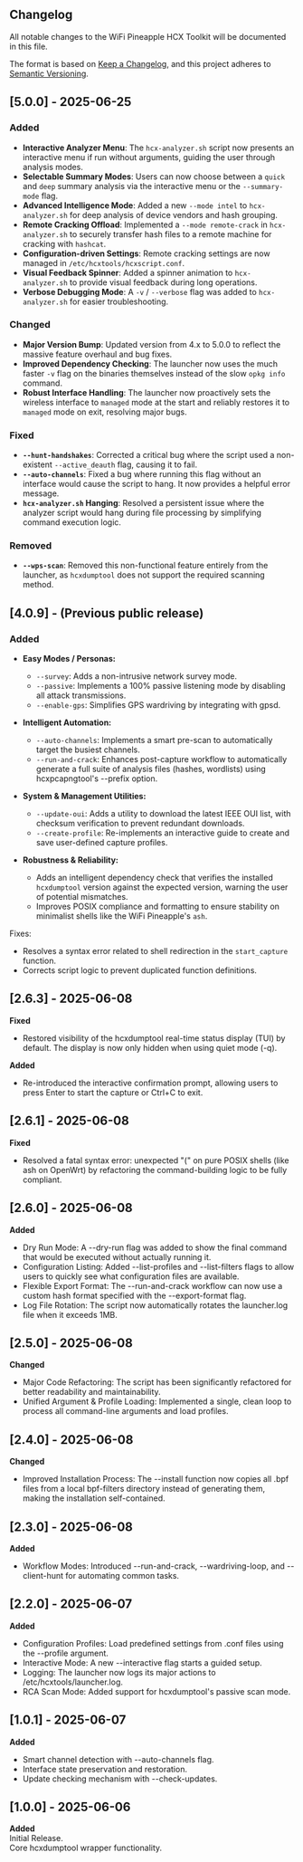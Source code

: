 ## Changelog
All notable changes to the WiFi Pineapple HCX Toolkit will be documented in this file.

The format is based on [Keep a Changelog](https://keepachangelog.com/en/1.0.0/),
and this project adheres to [Semantic Versioning](https://semver.org/spec/v2.0.0.html).

## [5.0.0] - 2025-06-25
### Added
- **Interactive Analyzer Menu**: The `hcx-analyzer.sh` script now presents an interactive menu if run without arguments, guiding the user through analysis modes.
- **Selectable Summary Modes**: Users can now choose between a `quick` and `deep` summary analysis via the interactive menu or the `--summary-mode` flag.
- **Advanced Intelligence Mode**: Added a new `--mode intel` to `hcx-analyzer.sh` for deep analysis of device vendors and hash grouping.
- **Remote Cracking Offload**: Implemented a `--mode remote-crack` in `hcx-analyzer.sh` to securely transfer hash files to a remote machine for cracking with `hashcat`.
- **Configuration-driven Settings**: Remote cracking settings are now managed in `/etc/hcxtools/hcxscript.conf`.
- **Visual Feedback Spinner**: Added a spinner animation to `hcx-analyzer.sh` to provide visual feedback during long operations.
- **Verbose Debugging Mode**: A `-v` / `--verbose` flag was added to `hcx-analyzer.sh` for easier troubleshooting.

### Changed
- **Major Version Bump**: Updated version from 4.x to 5.0.0 to reflect the massive feature overhaul and bug fixes.
- **Improved Dependency Checking**: The launcher now uses the much faster `-v` flag on the binaries themselves instead of the slow `opkg info` command.
- **Robust Interface Handling**: The launcher now proactively sets the wireless interface to `managed` mode at the start and reliably restores it to `managed` mode on exit, resolving major bugs.

### Fixed
- **`--hunt-handshakes`**: Corrected a critical bug where the script used a non-existent `--active_deauth` flag, causing it to fail.
- **`--auto-channels`**: Fixed a bug where running this flag without an interface would cause the script to hang. It now provides a helpful error message.
- **`hcx-analyzer.sh` Hanging**: Resolved a persistent issue where the analyzer script would hang during file processing by simplifying command execution logic.

### Removed
- **`--wps-scan`**: Removed this non-functional feature entirely from the launcher, as `hcxdumptool` does not support the required scanning method.

## [4.0.9] - (Previous public release)
### Added
- **Easy Modes / Personas:**
  - `--survey`: Adds a non-intrusive network survey mode.
  - `--passive`: Implements a 100% passive listening mode by disabling all attack transmissions.
  - `--enable-gps`: Simplifies GPS wardriving by integrating with gpsd.

- **Intelligent Automation:**
  - `--auto-channels`: Implements a smart pre-scan to automatically target the busiest channels.
  - `--run-and-crack`: Enhances post-capture workflow to automatically generate a full suite of analysis files (hashes, wordlists) using hcxpcapngtool's --prefix option.

- **System & Management Utilities:**
  - `--update-oui`: Adds a utility to download the latest IEEE OUI list, with checksum verification to prevent redundant downloads.
  - `--create-profile`: Re-implements an interactive guide to create and save user-defined capture profiles.

- **Robustness & Reliability:**
  - Adds an intelligent dependency check that verifies the installed `hcxdumptool` version against the expected version, warning the user of potential mismatches.
  - Improves POSIX compliance and formatting to ensure stability on minimalist shells like the WiFi Pineapple's `ash`.

Fixes:
- Resolves a syntax error related to shell redirection in the `start_capture` function.
- Corrects script logic to prevent duplicated function definitions.

## [2.6.3] - 2025-06-08  
**Fixed**  
- Restored visibility of the hcxdumptool real-time status display (TUI) by default. The display is now only hidden when using quiet mode (-q).  

**Added**  
- Re-introduced the interactive confirmation prompt, allowing users to press Enter to start the capture or Ctrl+C to exit.  

## [2.6.1] - 2025-06-08  
**Fixed**  
- Resolved a fatal syntax error: unexpected "(" on pure POSIX shells (like ash on OpenWrt) by refactoring the command-building logic to be fully compliant.  

## [2.6.0] - 2025-06-08  
**Added**  
- Dry Run Mode: A --dry-run flag was added to show the final command that would be executed without actually running it.  
- Configuration Listing: Added --list-profiles and --list-filters flags to allow users to quickly see what configuration files are available.  
- Flexible Export Format: The --run-and-crack workflow can now use a custom hash format specified with the --export-format flag.  
- Log File Rotation: The script now automatically rotates the launcher.log file when it exceeds 1MB.  

## [2.5.0] - 2025-06-08  
**Changed**  
- Major Code Refactoring: The script has been significantly refactored for better readability and maintainability.  
- Unified Argument & Profile Loading: Implemented a single, clean loop to process all command-line arguments and load profiles.  

## [2.4.0] - 2025-06-08  
**Changed**  
- Improved Installation Process: The --install function now copies all .bpf files from a local bpf-filters directory instead of generating them, making the installation self-contained.  

## [2.3.0] - 2025-06-08  
**Added**  
- Workflow Modes: Introduced --run-and-crack, --wardriving-loop, and --client-hunt for automating common tasks.  

## [2.2.0] - 2025-06-07  
**Added**  
- Configuration Profiles: Load predefined settings from .conf files using the --profile <name> argument.  
- Interactive Mode: A new --interactive flag starts a guided setup.  
- Logging: The launcher now logs its major actions to /etc/hcxtools/launcher.log.  
- RCA Scan Mode: Added support for hcxdumptool's passive scan mode.  

## [1.0.1] - 2025-06-07  
**Added**  
- Smart channel detection with --auto-channels flag.  
- Interface state preservation and restoration.  
- Update checking mechanism with --check-updates.  

## [1.0.0] - 2025-06-06  
**Added**  
Initial Release.  
Core hcxdumptool wrapper functionality.  
